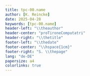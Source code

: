 ```yaml
---
title: tpc-00.name
author: [K. Reincke]
date: 2025-04-28
keywords: [tpc-00.name]
header-left: "\\theauthor"
header-center: "proTironeComputatri"
header-right: "\\thetitle" 
footer-left: "\\thedate"
footer-center: "\\hspace{1cm}"
footer-right: "S. \\thepage"
lang: "de-DE"
papersize: a4
colorlinks: true
---
```

